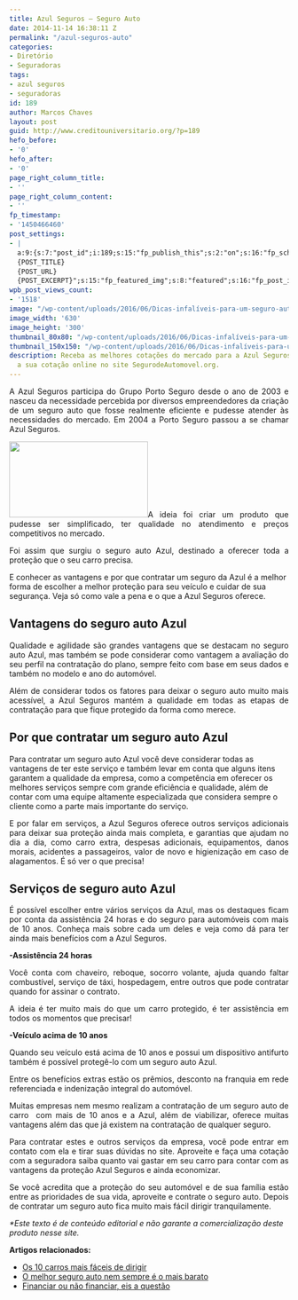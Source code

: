 ```yaml
---
title: Azul Seguros – Seguro Auto
date: 2014-11-14 16:38:11 Z
permalink: "/azul-seguros-auto"
categories:
- Diretório
- Seguradoras
tags:
- azul seguros
- seguradoras
id: 189
author: Marcos Chaves
layout: post
guid: http://www.creditouniversitario.org/?p=189
hefo_before:
- '0'
hefo_after:
- '0'
page_right_column_title:
- ''
page_right_column_content:
- ''
fp_timestamp:
- '1450466460'
post_settings:
- |
  a:9:{s:7:"post_id";i:189;s:15:"fp_publish_this";s:2:"on";s:16:"fp_schedule_this";s:3:"yes";s:11:"fp_datetime";s:16:"2015/12/18 16:21";s:18:"fp_timezone_offset";s:3:"180";s:8:"msg_body";s:66:"Novo post no {SITE_NAME}
  {POST_TITLE}
  {POST_URL}
  {POST_EXCERPT}";s:15:"fp_featured_img";s:8:"featured";s:16:"fp_post_img_text";s:0:"";s:5:"pages";a:2:{i:0;s:3:"own";i:1;s:15:"520743491417556";}}
wpb_post_views_count:
- '1518'
image: "/wp-content/uploads/2016/06/Dicas-infalíveis-para-um-seguro-auto-mais-barato.jpg"
image_width: '630'
image_height: '300'
thumbnail_80x80: "/wp-content/uploads/2016/06/Dicas-infalíveis-para-um-seguro-auto-mais-barato-80x80.jpg"
thumbnail_150x150: "/wp-content/uploads/2016/06/Dicas-infalíveis-para-um-seguro-auto-mais-barato-150x150.jpg"
description: Receba as melhores cotações do mercado para a Azul Seguros Auto, fazendo
  a sua cotação online no site SegurodeAutomovel.org.
---
```


<p style="text-align: justify;">
  A Azul Seguros participa do Grupo Porto Seguro desde o ano de 2003 e nasceu da necessidade percebida por diversos empreendedores da criação de um seguro auto que fosse realmente eficiente e pudesse atender às necessidades do mercado. Em 2004 a Porto Seguro passou a se chamar Azul Seguros.
</p>

<p style="text-align: justify;">
  <a href="/wp-content/uploads/2014/11/azul.jpg"><img class="alignleft size-medium wp-image-3447" src="/wp-content/uploads/2014/11/azul-250x137.jpg"  alt="" srcset="/wp-content/uploads/2014/11/azul-250x137.jpg 250w, /wp-content/uploads/2014/11/azul-120x66.jpg 120w, /wp-content/uploads/2014/11/azul.jpg 500w"  width="250" height="137" sizes="(max-width: 250px) 100vw, 250px" /></a>A ideia foi criar um produto que pudesse ser simplificado, ter qualidade no atendimento e preços competitivos no mercado.
</p>

<p style="text-align: justify;">
  Foi assim que surgiu o seguro auto Azul, destinado a oferecer toda a proteção que o seu carro precisa.
</p>

E conhecer as vantagens e por que contratar um seguro da Azul é a melhor forma de escolher a melhor proteção para seu veículo e cuidar de sua segurança. Veja só como vale a pena e o que a Azul Seguros oferece.

<h2 style="text-align: justify;">
  Vantagens do seguro auto Azul
</h2>

<p style="text-align: justify;">
  Qualidade e agilidade são grandes vantagens que se destacam no seguro auto Azul, mas também se pode considerar como vantagem a avaliação do seu perfil na contratação do plano, sempre feito com base em seus dados e também no modelo e ano do automóvel.
</p>

<p style="text-align: justify;">
  Além de considerar todos os fatores para deixar o seguro auto muito mais acessível, a Azul Seguros mantém a qualidade em todas as etapas de contratação para que fique protegido da forma como merece.
</p>

## Por que contratar um seguro auto Azul

Para contratar um seguro auto Azul você deve considerar todas as vantagens de ter este serviço e também levar em conta que alguns itens garantem a qualidade da empresa, como a competência em oferecer os melhores serviços sempre com grande eficiência e qualidade, além de contar com uma equipe altamente especializada que considera sempre o cliente como a parte mais importante do serviço.

<p style="text-align: justify;">
  E por falar em serviços, a Azul Seguros oferece outros serviços adicionais para deixar sua proteção ainda mais completa, e garantias que ajudam no dia a dia, como carro extra, despesas adicionais, equipamentos, danos morais, acidentes a passageiros, valor de novo e higienização em caso de alagamentos. É só ver o que precisa!
</p>

## Serviços de seguro auto Azul

<p style="text-align: justify;">
  É possível escolher entre vários serviços da Azul, mas os destaques ficam por conta da assistência 24 horas e do seguro para automóveis com mais de 10 anos. Conheça mais sobre cada um deles e veja como dá para ter ainda mais benefícios com a Azul Seguros.
</p>

<p style="text-align: justify;">
  <b>-Assistência 24 horas</b>
</p>

<p style="text-align: justify;">
  Você conta com chaveiro, reboque, socorro volante, ajuda quando faltar combustível, serviço de táxi, hospedagem, entre outros que pode contratar quando for assinar o contrato.
</p>

<p style="text-align: justify;">
  A ideia é ter muito mais do que um carro protegido, é ter assistência em todos os momentos que precisar!
</p>

<p style="text-align: justify;">
  <b>-Veículo acima de 10 anos</b>
</p>

<p style="text-align: justify;">
  Quando seu veículo está acima de 10 anos e possui um dispositivo antifurto também é possível protegê-lo com um seguro auto Azul.
</p>

<p style="text-align: justify;">
  Entre os benefícios extras estão os prêmios, desconto na franquia em rede referenciada e indenização integral do automóvel.
</p>

<p style="text-align: justify;">
  Muitas empresas nem mesmo realizam a contratação de um seguro auto de carro  com mais de 10 anos e a Azul, além de viabilizar, oferece muitas vantagens além das que já existem na contratação de qualquer seguro.
</p>

<p style="text-align: justify;">
  Para contratar estes e outros serviços da empresa, você pode entrar em contato com ela e tirar suas dúvidas no site. Aproveite e faça uma cotação com a seguradora saiba quanto vai gastar em seu carro para contar com as vantagens da proteção Azul Seguros e ainda economizar.
</p>

<p style="text-align: justify;">
  Se você acredita que a proteção do seu automóvel e de sua família estão entre as prioridades de sua vida, aproveite e contrate o seguro auto. Depois de contratar um seguro auto fica muito mais fácil dirigir tranquilamente.
</p>

_*Este texto é de conteúdo editorial e não garante a comercialização deste produto nesse site._

<p style="text-align: justify;">
  <strong>Artigos relacionados:</strong>
</p>

  * <a href="/direcao-facil-10-carros-mais-faceis-de-conduzir" target="_blank" rel="noopener noreferrer">Os 10 carros mais fáceis de dirigir</a>
  * <a href="/o-melhor-seguro-auto-nem-sempre-e-o-mais-barato" target="_blank" rel="noopener noreferrer">O melhor seguro auto nem sempre é o mais barato</a>
  * <a href="/financiar-ou-nao-financiar-eis-a-questao" target="_blank" rel="noopener noreferrer">Financiar ou não financiar, eis a questão</a>